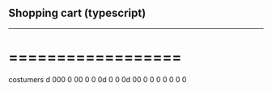 ## Shopping cart (typescript)
---------------------------
==================
=================

costumers
d
000
0
00
0
0
0d
0
0
0d
00
0
0
0
0
0
0
0

